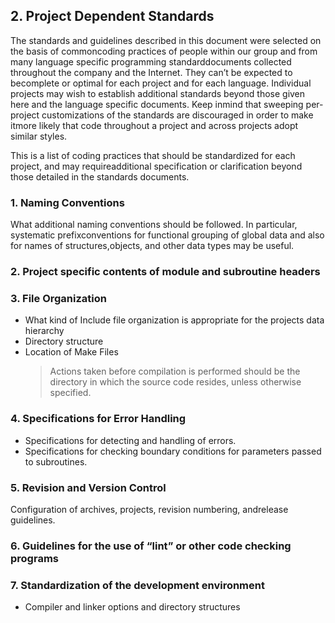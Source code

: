 ## 2. Project Dependent Standards
The standards and guidelines described in this document were selected on the basis of commoncoding practices of people within 
our group and from many language specific programming standarddocuments collected throughout the company and the Internet. They 
can’t be expected to becomplete or optimal for each project and for each language. Individual projects may wish to establish 
additional standards beyond those given here and the language specific documents. Keep inmind that sweeping per-project 
customizations of the standards are discouraged in order to make itmore likely that code throughout a project and across 
projects adopt similar styles.  

This is a list of coding practices that should be standardized for each project, and may requireadditional specification or 
clarification beyond those detailed in the standards documents.
### 1. Naming Conventions
What additional naming conventions should be followed. In particular, systematic prefixconventions for functional grouping of 
global data and also for names of structures,objects,  and other data types may be useful.
### 2. Project specific contents of module and subroutine headers
### 3. File Organization
- What kind of Include file organization is appropriate for the projects data hierarchy
- Directory structure
- Location of Make Files  
    > Actions taken before compilation is performed should be the directory in which the source code resides, unless otherwise 
    specified.
### 4. Specifications for Error Handling
- Specifications  for detecting and handling of errors.
- Specifications for checking boundary conditions for parameters passed to subroutines.
### 5. Revision and Version Control
Configuration of archives, projects, revision numbering, andrelease guidelines.
### 6. Guidelines for the use of “lint” or other code checking programs
### 7. Standardization of the development environment
- Compiler and linker options and directory structures
